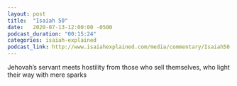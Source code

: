 ```yaml
---
layout: post
title:  "Isaiah 50"
date:   2020-07-13-12:00:00 -0500
podcast_duration: "00:15:24"
categories: isaiah-explained
podcast_link: http://www.isaiahexplained.com/media/commentary/Isaiah50.mp3
---
```

Jehovah’s servant meets hostility from those who sell themselves, who light their way with mere sparks
